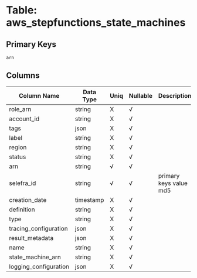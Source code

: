 # Table: aws_stepfunctions_state_machines

## Primary Keys 

```
arn
```


## Columns 

|  Column Name   |  Data Type  | Uniq | Nullable | Description | 
|  ----  | ----  | ----  | ----  | ---- | 
| role_arn | string | X | √ |  | 
| account_id | string | X | √ |  | 
| tags | json | X | √ |  | 
| label | string | X | √ |  | 
| region | string | X | √ |  | 
| status | string | X | √ |  | 
| arn | string | √ | √ |  | 
| selefra_id | string | √ | √ | primary keys value md5 | 
| creation_date | timestamp | X | √ |  | 
| definition | string | X | √ |  | 
| type | string | X | √ |  | 
| tracing_configuration | json | X | √ |  | 
| result_metadata | json | X | √ |  | 
| name | string | X | √ |  | 
| state_machine_arn | string | X | √ |  | 
| logging_configuration | json | X | √ |  | 


